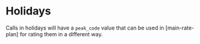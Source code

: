 # Holidays

Calls in holidays will have a ``peak_code`` value that can be used in [main-rate-plan] for rating them in a different way.
